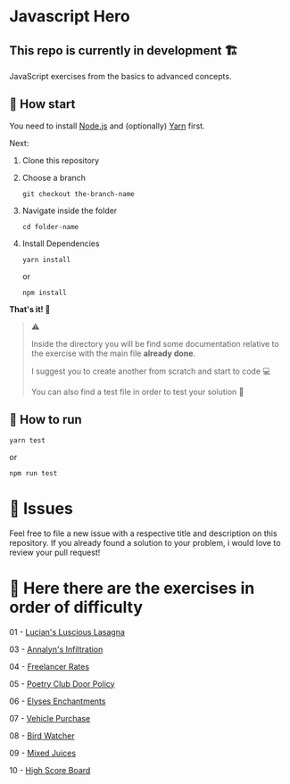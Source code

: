 # Javascript Hero
## This repo is currently in development 🏗️
JavaScript exercises from the basics to advanced concepts.

## 🚶 How start
You need to install [Node.js](https://nodejs.org/it/) and (optionally) [Yarn](https://yarnpkg.com/) first.

Next:
1. Clone this repository
2. Choose a branch


    ```
    git checkout the-branch-name
    ```
    
3. Navigate inside the folder

     ```
    cd folder-name
    ```
    
4. Install Dependencies

     ```
    yarn install
    ```
    or
      ```
    npm install
    ```
    
**That's it! 🚀**


> ⚠️
>
>Inside the directory you will be find some documentation relative to the exercise with the main file **already done**.
>
>I suggest you to create another from scratch and start to code 💻
>
>You can also find a test file in order to test your solution 🧪


## 👷 How to run

```
yarn test
```

or 

```
npm run test
```

# 🐛 Issues
Feel free to file a new issue with a respective title and description on this repository. If you already found a solution to your problem, i would love to review your pull request!



# 📖 Here there are the exercises in order of difficulty

01 - [Lucian's Luscious Lasagna](https://github.com/volp99/javascript-hero/tree/01-lasagna)

03 - [Annalyn's Infiltration](https://github.com/volp99/javascript-hero/tree/03-annalyn-infiltration/annalyns-infiltration)

04 - [Freelancer Rates](https://github.com/volp99/javascript-hero/tree/04-freelancer-rates/freelancer-rates)

05 - [Poetry Club Door Policy](https://github.com/volp99/javascript-hero/tree/05-poetry-club-door-policy/poetry-club-door-policy)

06 - [Elyses Enchantments](https://github.com/volp99/javascript-hero/tree/06-elyses-enchantments/elyses-enchantments)

07 - [Vehicle Purchase](https://github.com/volp99/javascript-hero/tree/07-vehicle-purchase/vehicle-purchase)

08 - [Bird Watcher](https://github.com/volp99/javascript-hero/tree/08-bird-watcher/bird-watcher)

09 - [Mixed Juices](https://github.com/volp99/javascript-hero/tree/09-mixed-juices/mixed-juices)

10 - [High Score Board](https://github.com/volp99/javascript-hero/tree/10-high-score-board/high-score-board)
